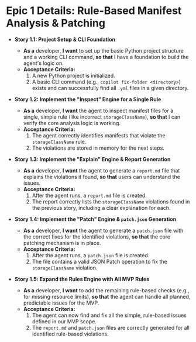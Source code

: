 # Epic 1 Details: Rule-Based Manifest Analysis & Patching

- **Story 1.1: Project Setup & CLI Foundation**

  - **As a** developer, **I want** to set up the basic Python project structure and a working CLI command, **so that** I have a foundation to build the agent's logic on.
  - **Acceptance Criteria:**
    1. A new Python project is initialized.
    2. A basic CLI command (e.g., `copilot fix-folder <directory>`) exists and can successfully find all `.yml` files in a given directory.

- **Story 1.2: Implement the "Inspect" Engine for a Single Rule**

  - **As a** developer, **I want** the agent to inspect manifest files for a single, simple rule (like incorrect `storageClassName`), **so that** I can verify the core analysis logic is working.
  - **Acceptance Criteria:**
    1. The agent correctly identifies manifests that violate the `storageClassName` rule.
    2. The violations are stored in memory for the next steps.

- **Story 1.3: Implement the "Explain" Engine & Report Generation**

  - **As a** developer, **I want** the agent to generate a `report.md` file that explains the violations it found, **so that** users can understand the issues.
  - **Acceptance Criteria:**
    1. After the agent runs, a `report.md` file is created.
    2. The report correctly lists the `storageClassName` violations found in the previous story, including a clear explanation for each.

- **Story 1.4: Implement the "Patch" Engine & `patch.json` Generation**

  - **As a** developer, **I want** the agent to generate a `patch.json` file with the correct fixes for the identified violations, **so that** the core patching mechanism is in place.
  - **Acceptance Criteria:**
    1. After the agent runs, a `patch.json` file is created.
    2. The file contains a valid JSON Patch operation to fix the `storageClassName` violation.

- **Story 1.5: Expand the Rules Engine with All MVP Rules**
  - **As a** developer, **I want** to add the remaining rule-based checks (e.g., for missing resource limits), **so that** the agent can handle all planned, predictable issues for the MVP.
  - **Acceptance Criteria:**
    1. The agent can now find and fix all the simple, rule-based issues defined in our MVP scope.
    2. The `report.md` and `patch.json` files are correctly generated for all identified rule-based violations.
